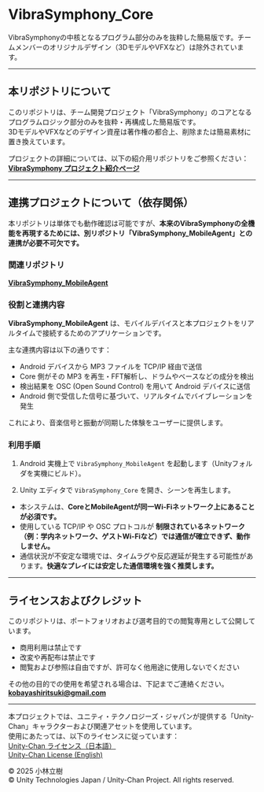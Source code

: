 # VibraSymphony_Core
VibraSymphonyの中核となるプログラム部分のみを抜粋した簡易版です。チームメンバーのオリジナルデザイン（3DモデルやVFXなど）は除外されています。

---

## 本リポジトリについて

このリポジトリは、チーム開発プロジェクト「VibraSymphony」のコアとなるプログラムロジック部分のみを抜粋・再構成した簡易版です。  
3DモデルやVFXなどのデザイン資産は著作権の都合上、削除または簡易素材に置き換えています。

プロジェクトの詳細については、以下の紹介用リポジトリをご参照ください：  
**[VibraSymphony プロジェクト紹介ページ](https://github.com/rickyKunn/VibraSymphony_Description)**

---

## 連携プロジェクトについて（依存関係）

本リポジトリは単体でも動作確認は可能ですが、**本来のVibraSymphonyの全機能を再現するためには、別リポジトリ「VibraSymphony_MobileAgent」との連携が必要不可欠です。**

### 関連リポジトリ

**[VibraSymphony_MobileAgent](https://github.com/rickyKunn/VibraSymphony_MobileAgent)**  



### 役割と連携内容

**VibraSymphony_MobileAgent** は、モバイルデバイスと本プロジェクトをリアルタイムで接続するためのアプリケーションです。

主な連携内容は以下の通りです：

- Android デバイスから MP3 ファイルを TCP/IP 経由で送信
- Core 側がその MP3 を再生・FFT解析し、ドラムやベースなどの成分を検出
- 検出結果を OSC (Open Sound Control) を用いて Android デバイスに送信
- Android 側で受信した信号に基づいて、リアルタイムでバイブレーションを発生

これにより、音楽信号と振動が同期した体験をユーザーに提供します。



### 利用手順

1. Android 実機上で `VibraSymphony_MobileAgent` を起動します（Unityフォルダを実機にビルド）。

2. Unity エディタで `VibraSymphony_Core` を開き、シーンを再生します。

- 本システムは、**CoreとMobileAgentが同一Wi-Fiネットワーク上にあることが必須です。**
- 使用している TCP/IP や OSC プロトコルが **制限されているネットワーク（例：学内ネットワーク、ゲストWi-Fiなど）では通信が確立できず、動作しません。**
- 通信状況が不安定な環境では、タイムラグや反応遅延が発生する可能性があります。**快適なプレイには安定した通信環境を強く推奨します。**


---

## ライセンスおよびクレジット

このリポジトリは、ポートフォリオおよび選考目的での閲覧専用として公開しています。

- 商用利用は禁止です  
- 改変や再配布は禁止です  
- 閲覧および参照は自由ですが、許可なく他用途に使用しないでください

その他の目的での使用を希望される場合は、下記までご連絡ください。  
**kobayashiritsuki@gmail.com**

---

本プロジェクトでは、ユニティ・テクノロジーズ・ジャパンが提供する「Unity-Chan」キャラクターおよび関連アセットを使用しています。  
使用にあたっては、以下のライセンスに従っています：  
[Unity-Chan ライセンス（日本語）](https://unity-chan.com/contents/license_jp/)  
[Unity-Chan License (English)](https://unity-chan.com/contents/license_en/)

© 2025 小林立樹  
© Unity Technologies Japan / Unity-Chan Project. All rights reserved.

